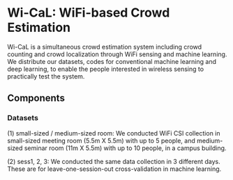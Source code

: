 # Wi-CaL: WiFi-based Crowd Estimation
Wi-CaL is a simultaneous crowd estimation system including crowd counting and crowd localization through WiFi sensing and machine learning. We distribute our datasets, codes for conventional machine learning and deep learning, to enable the people interested in wireless sensing to practically test the system.

## Components

### Datasets
(1) small-sized / medium-sized room: We conducted WiFi CSI collection in small-sized meeting room (5.5m X 5.5m) with up to 5 people, and medium-sized seminar room (11m X 5.5m) with up to 10 people, in a campus building.


(2) sess1, 2, 3: We conducted the same data collection in 3 different days. These are for leave-one-session-out cross-validation in machine learning.

